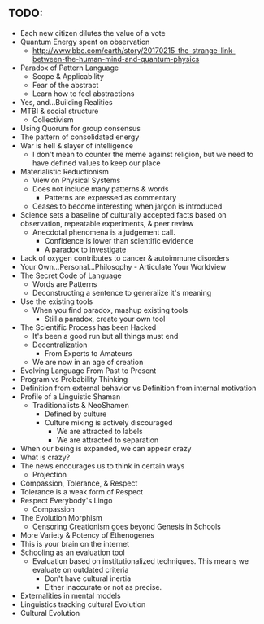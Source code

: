 ## TODO:

* Each new citizen dilutes the value of a vote
* Quantum Energy spent on observation
  * http://www.bbc.com/earth/story/20170215-the-strange-link-between-the-human-mind-and-quantum-physics
* Paradox of Pattern Language
    * Scope & Applicability
    * Fear of the abstract
    * Learn how to feel abstractions
* Yes, and...Building Realities
* MTBI & social structure
    * Collectivism
* Using Quorum for group consensus
* The pattern of consolidated energy
* War is hell & slayer of intelligence
    * I don't mean to counter the meme against religion, but we need to have defined values to keep our place
* Materialistic Reductionism
    * View on Physical Systems
    * Does not include many patterns & words
        * Patterns are expressed as commentary
    * Ceases to become interesting when jargon is introduced
* Science sets a baseline of culturally accepted facts based on observation, repeatable experiments, & peer review
    * Anecdotal phenomena is a judgement call.
        * Confidence is lower than scientific evidence
        * A paradox to investigate
* Lack of oxygen contributes to cancer & autoimmune disorders
* Your Own...Personal...Philosophy - Articulate Your Worldview
* The Secret Code of Language
    * Words are Patterns
    * Deconstructing a sentence to generalize it's meaning
* Use the existing tools
    * When you find paradox, mashup existing tools
        * Still a paradox, create your own tool
* The Scientific Process has been Hacked
    * It's been a good run but all things must end
    * Decentralization
        * From Experts to Amateurs
    * We are now in an age of creation
* Evolving Language From Past to Present
* Program vs Probability Thinking
* Definition from external behavior vs Definition from internal motivation
* Profile of a Linguistic Shaman
    * Traditionalists & NeoShamen
        * Defined by culture
        * Culture mixing is actively discouraged
            * We are attracted to labels
            * We are attracted to separation
* When our being is expanded, we can appear crazy
* What is crazy?
* The news encourages us to think in certain ways
    * Projection
* Compassion, Tolerance, & Respect
* Tolerance is a weak form of Respect
* Respect Everybody's Lingo
    * Compassion
* The Evolution Morphism
    * Censoring Creationism goes beyond Genesis in Schools
* More Variety & Potency of Ethenogenes
* This is your brain on the internet
* Schooling as an evaluation tool
    * Evaluation based on institutionalized techniques. This means we evaluate on outdated criteria
        * Don't have cultural inertia
        * Either inaccurate or not as precise.
* Externalities in mental models
* Linguistics tracking cultural Evolution
* Cultural Evolution
